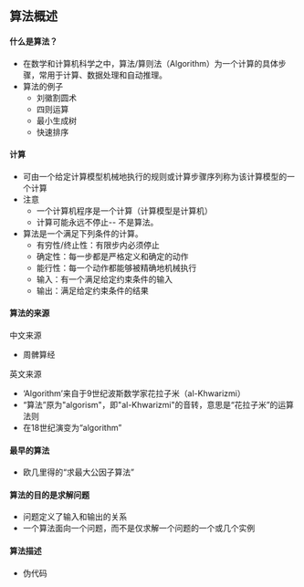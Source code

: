 ## 算法概述

#### 什么是算法？

- 在数学和计算机科学之中，算法/算则法（Algorithm）为一个计算的具体步骤，常用于计算、数据处理和自动推理。
- 算法的例子
  - 刘徽割圆术
  - 四则运算
  - 最小生成树
  - 快速排序

#### 计算

- 可由一个给定计算模型机械地执行的规则或计算步骤序列称为该计算模型的一个计算
- 注意
  - 一个计算机程序是一个计算（计算模型是计算机）
  - 计算可能永远不停止-- 不是算法。
- 算法是一个满足下列条件的计算。
  - 有穷性/终止性：有限步内必须停止
  - 确定性：每一步都是严格定义和确定的动作
  - 能行性：每一个动作都能够被精确地机械执行
  - 输入：有一个满足给定约束条件的输入
  - 输出：满足给定约束条件的结果

#### 算法的来源

中文来源

- 周髀算经

英文来源

- ‘Algorithm’来自于9世纪波斯数学家花拉子米（al-Khwarizmi）
- “算法”原为"algorism"，即"al-Khwarizmi"的音转，意思是“花拉子米”的运算法则
- 在18世纪演变为“algorithm”

#### 最早的算法

- 欧几里得的“求最大公因子算法”

#### 算法的目的是求解问题

- 问题定义了输入和输出的关系
- 一个算法面向一个问题，而不是仅求解一个问题的一个或几个实例

#### 算法描述 

- 伪代码



